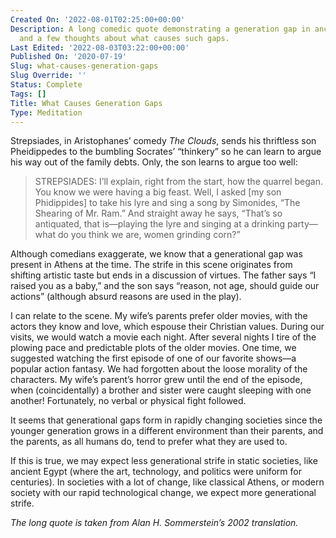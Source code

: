 ```yaml
---
Created On: '2022-08-01T02:25:00+00:00'
Description: A long comedic quote demonstrating a generation gap in ancient Athens,
  and a few thoughts about what causes such gaps.
Last Edited: '2022-08-03T03:22:00+00:00'
Published On: '2020-07-19'
Slug: what-causes-generation-gaps
Slug Override: ''
Status: Complete
Tags: []
Title: What Causes Generation Gaps
Type: Meditation
---
```

<p>Strepsiades, in Aristophanes’ comedy <em>The Clouds</em>, sends his thriftless son Pheidippedes to the bumbling Socrates’ “thinkery” so he can learn to argue his way out of the family debts. Only, the son learns to argue too well:</p>
<blockquote><p>
STREPSIADES: I’ll explain, right from the start, how the quarrel began.
You know we were having a big feast. Well, I asked [my son Phidippides]
to take his lyre and sing a song by Simonides, “The Shearing of Mr.
Ram.” And straight away he says, “That’s so antiquated, that is—playing
the lyre and singing at a drinking party—what do you think we are, women
grinding corn?”
</p></blockquote>

<p>Although comedians exaggerate, we know that a generational gap was present in Athens at the time. The strife in this scene originates from shifting artistic taste but ends in a discussion of virtues. The father says “I raised you as a baby,” and the son says “reason, not age, should guide our actions” (although absurd reasons are used in the play).</p>
<p>I can relate to the scene. My wife’s parents prefer older movies, with the actors they know and love, which espouse their Christian values. During our visits, we would watch a movie each night. After several nights I tire of the plowing pace and predictable plots of the older movies. One time, we suggested watching the first episode of one of our favorite shows—a popular action fantasy. We had forgotten about the loose morality of the characters. My wife’s parent’s horror grew until the end of the episode, when (coincidentally) a brother and sister were caught sleeping with one another! Fortunately, no verbal or physical fight followed.</p>
<p>It seems that generational gaps form in rapidly changing societies since the younger generation grows in a different environment than their parents, and the parents, as all humans do, tend to prefer what they are used to.</p>
<p>If this is true, we may expect less generational strife in static societies, like ancient Egypt (where the art, technology, and politics were uniform for centuries). In societies with a lot of change, like classical Athens, or modern society with our rapid technological change, we expect more generational strife.</p>
<p><em>The long quote is taken from Alan H. Sommerstein’s 2002 translation.</em></p>

